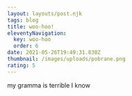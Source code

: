 ```yaml
---
layout: layouts/post.njk
tags: blog
title: woo-hoo!
eleventyNavigation:
  key: woo-hoo
  order: 6
date: 2021-05-26T19:49:31.830Z
thumbnail: /images/uploads/pobrane.png
rating: 5
---
```

my gramma is terrible I know